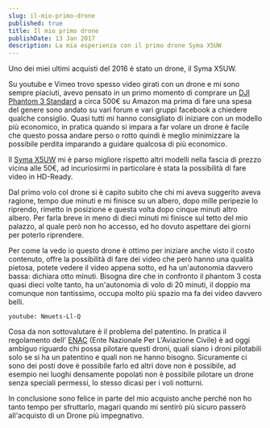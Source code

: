 ```yaml
---
slug: il-mio-primo-drone
published: true
title: Il mio primo drone
publishDate: 13 Jan 2017
description: La mia esperienza con il primo drone Syma X5UW
---
```


Uno dei miei ultimi acquisti del 2016 è stato un drone, il Syma X5UW.

<!--more-->

Su youtube e Vimeo trovo spesso video girati con un drone e mi sono sempre piaciuti, avevo pensato in un primo momento di comprare un [DJI Phantom 3 Standard](http://amzn.to/2jXNor7) a circa 500€ su Amazon ma prima di fare una spesa del genere sono andato su vari forum e vari gruppi facebook a chiedere qualche consiglio. Quasi tutti mi hanno consigliato di iniziare con un modello più economico, in pratica quando si impara a far volare un drone è facile che questo possa andare perso o rotto quindi è meglio minimizzare la possibile perdita imparando a guidare qualcosa di più economico.

Il [Syma X5UW](http://amzn.to/2jXCHFe) mi è parso migliore rispetto altri modelli nella fascia di prezzo vicina alle 50€, ad incuriosirmi in particolare è stata la possibilità di fare video in HD-Ready.

Dal primo volo col drone si è capito subito che chi mi aveva suggerito aveva ragione, tempo due minuti e mi finisce su un albero, dopo mille peripezie lo riprendo, rimetto in posizione e questa volta dopo cinque minuti altro albero. Per farla breve in meno di dieci minuti mi finisce sul tetto del mio palazzo, al quale però non ho accesso, ed ho dovuto aspettare dei giorni per poterlo riprendere.

Per come la vedo io questo drone è ottimo per iniziare anche visto il costo contenuto, offre la possibilità di fare dei video che però hanno una qualità pietosa, potete vedere il video appena sotto, ed ha un'autonomia davvero bassa: dichiara otto minuti. Bisogna dire che in confronto il phantom 3 costa quasi dieci volte tanto, ha un'autonomia di volo di 20 minuti, il doppio ma comunque non tantissimo, occupa molto più spazio ma fa dei video davvero belli.

`youtube: Nmuets-Ll-Q`

Cosa da non sottovalutare è il problema del patentino. In pratica il regolamento dell' [ENAC](http://www.enac.gov.it/Home/) (Ente Nazionale Per L'Aviazione Civile) è ad oggi ambiguo riguardo chi possa pilotare questi droni, quali siano i droni pilotabili solo se si ha un patentino e quali non ne hanno bisogno. Sicuramente ci sono dei posti dove è possibile farlo ed altri dove non è possibile, ad esempio nei luoghi densamente popolati non è possibile pilotare un drone senza speciali permessi, lo stesso dicasi per i voli notturni.

In conclusione sono felice in parte del mio acquisto anche perché non ho tanto tempo per sfruttarlo, magari quando mi sentirò più sicuro passerò all'acquisto di un Drone più impegnativo.
